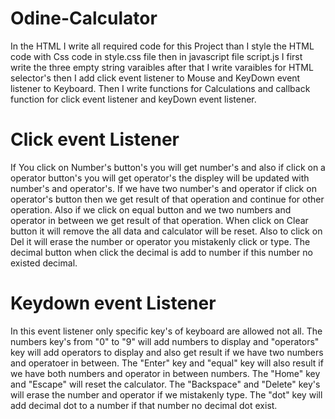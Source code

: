 # Odine-Calculator

In the HTML I write all required code for this Project than I style the HTML code with Css code in style.css file then in javascript file script.js I first write the three empty string varaibles after that I write varaibles for HTML selector's then I add click event listener to Mouse and KeyDown event listener to Keyboard. Then I write functions for Calculations and callback function for click event listener and keyDown event listener.

# Click event Listener

If You click on Number's button's you will get number's and also if click on a operator button's you will get operator's the displey will be updated with number's and operator's. If we have two number's and operator if click on operator's button then we get result of that operation and continue for other operation. Also if we click on equal button and we two numbers and operator in between we get result of that operation. When click on Clear button it will remove the all data and calculator will be reset. Also to click on Del it will erase the number or operator you mistakenly click or type.
The decimal button when click the decimal is add to number if this number no existed decimal.

# Keydown event Listener

In this event listener only specific key's of keyboard are allowed not all. The numbers key's from "0" to "9" will add numbers to display and "operators" key will add operators to display and also get result if we have two numbers and operatoer in between. The "Enter" key and "equal" key will also result if we have both numbers and operator in between numbers. The "Home" key and "Escape" will reset the calculator. The "Backspace" and "Delete" key's will erase the number and operator if we mistakenly type. The "dot" key will add decimal dot to a number if that number no decimal dot exist.
